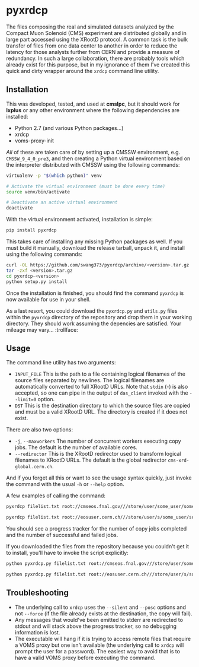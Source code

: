 # pyxrdcp

The files composing the real and simulated datasets analyzed by the Compact Muon Solenoid (CMS) experiment are distributed globally and in large part accessed using the XRootD protocol. A common task is the bulk transfer of files from one data center to another in order to reduce the latency for those analysts further from CERN and provide a measure of redundancy. In such a large collaboration, there are probably tools which already exist for this purpose, but in my ignorance of them I've created this quick and dirty wrapper around the `xrdcp` command line utility.

## Installation

This was developed, tested, and used at **cmslpc**, but it should work for **lxplus** or any other environment where the following dependencies are installed:

* Python 2.7 (and various Python packages...)
* xrdcp
* voms-proxy-init

*All* of these are taken care of by setting up a CMSSW environment, e.g. `CMSSW_9_4_0_pre3`, and then creating a Python virtual environment based on the interpreter distributed with CMSSW using the following commands:

```bash
virtualenv -p "$(which python)" venv

# Activate the virtual environment (must be done every time)
source venv/bin/activate

# Deactivate an active virtual environment
deactivate
```

With the virtual environment activated, installation is simple:

```bash
pip install pyxrdcp
```

This takes care of installing any missing Python packages as well. If you must build it manually, download the release tarball, unpack it, and install using the following commands:

```bash
curl -OL https://github.com/swang373/pyxrdcp/archive/<version>.tar.gz
tar -zxf <version>.tar.gz
cd pyxrdcp-<version>
python setup.py install
```

Once the installation is finished, you should find the command `pyxrdcp` is now available for use in your shell.

As a last resort, you could download the `pyxrdcp.py` and `utils.py` files within the `pyxrdcp` directory of the repository and drop them in your working directory. They should work assuming the depencies are satisfied. Your mileage may vary... :trollface:

## Usage

The command line utility has two arguments:

* `INPUT_FILE`
  This is the path to a file containing logical filenames of the source files separated by newlines. The logical filenames are automatically converted to full XRootD URLs. Note that `stdin` (-) is also accepted, so one can pipe in the output of `das_client` invoked with the `--limit=0` option.
* `DST`
  This is the destination directory to which the source files are copied and must be a valid XRootD URL. The directory is created if it does not exist.

There are also two options:

* `-j`, `--maxworkers`
  The number of concurrent workers executing copy jobs. The default is the number of available cores.
* `--redirector`
  This is the XRootD redirector used to transform logical filenames to XRootD URLs. The default is the global redirector `cms-xrd-global.cern.ch`.

And if you forget all this or want to see the usage syntax quickly, just invoke the command with the usual `-h` or `--help` option.

A few examples of calling the command:

```bash
pyxrdcp filelist.txt root://cmseos.fnal.gov///store/user/some_user/some_dataset --redirector xrootd-cms.infn.it

pyxrdcp filelist.txt root://eosuser.cern.ch///store/user/s/some_user/some_dataset -j 8 --redirector cmsxrootd.fnal.gov
```

You should see a progress tracker for the number of copy jobs completed and the number of successful and failed jobs.

If you downloaded the files from the repository because you couldn't get it to install, you'll have to invoke the script explicitly:

```bash
python pyxrdcp.py filelist.txt root://cmseos.fnal.gov///store/user/some_user/some_dataset --redirector xrootd-cms.infn.it

python pyxrdcp.py filelist.txt root://eosuser.cern.ch///store/user/s/some_user/some_dataset -j 8 --redirector cmsxrootd.fnal.gov
```

## Troubleshooting

* The underlying call to `xrdcp` uses the `--silent` and `--posc` options and not `--force` (if the file already exists at the destination, the copy will fail).
* Any messages that would've been emitted to stderr are redirected to stdout and will stack above the progress tracker, so no debugging information is lost.
* The executable will hang if it is trying to access remote files that require a VOMS proxy but one isn't available (the underlying call to `xrdcp` will prompt the user for a password). The easiest way to avoid that is to have a valid VOMS proxy before executing the command.
